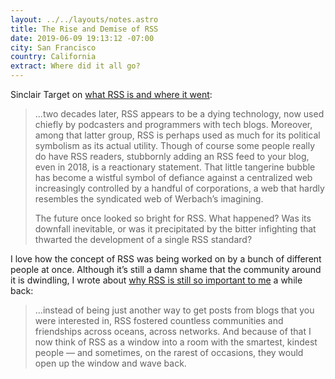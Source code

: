 ```yaml
---
layout: ../../layouts/notes.astro
title: The Rise and Demise of RSS
date: 2019-06-09 19:13:12 -07:00
city: San Francisco
country: California
extract: Where did it all go?
---
```


Sinclair Target on [what RSS is and where it went](https://twobithistory.org/2018/09/16/the-rise-and-demise-of-rss.html):

> ...two decades later, RSS appears to be a dying technology, now used chiefly by podcasters and programmers with tech blogs. Moreover, among that latter group, RSS is perhaps used as much for its political symbolism as its actual utility. Though of course some people really do have RSS readers, stubbornly adding an RSS feed to your blog, even in 2018, is a reactionary statement. That little tangerine bubble has become a wistful symbol of defiance against a centralized web increasingly controlled by a handful of corporations, a web that hardly resembles the syndicated web of Werbach’s imagining.
>
> The future once looked so bright for RSS. What happened? Was its downfall inevitable, or was it precipitated by the bitter infighting that thwarted the development of a single RSS standard?

I love how the concept of RSS was being worked on by a bunch of different people at once. Although it’s still a damn shame that the community around it is dwindling, I wrote about [why RSS is still so important to me](https://www.robinrendle.com/notes/how-to-read-the-internet) a while back:

> ...instead of being just another way to get posts from blogs that you were interested in, RSS fostered countless communities and friendships across oceans, across networks. And because of that I now think of RSS as a window into a room with the smartest, kindest people — and sometimes, on the rarest of occasions, they would open up the window and wave back.
